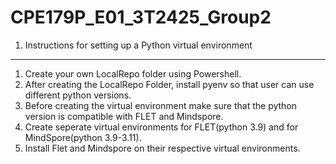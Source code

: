 # CPE179P_E01_3T2425_Group2

1. Instructions for setting up a Python virtual environment

*************************************************
1. Create your own LocalRepo folder using Powershell.
2. After creating the LocalRepo Folder, install pyenv so that user can use different python versions.
3. Before creating the virtual environment make sure that the python version is compatible with FLET and Mindspore.
4. Create seperate virtual environments for FLET(python 3.9) and for MindSpore(python 3.9-3.11).
5. Install Flet and Mindspore on their respective virtual environments.
